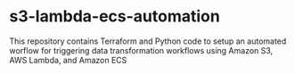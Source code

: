 # s3-lambda-ecs-automation
This repository contains Terraform and Python code to setup an automated worflow for triggering data transformation workflows using Amazon S3, AWS Lambda, and Amazon ECS
